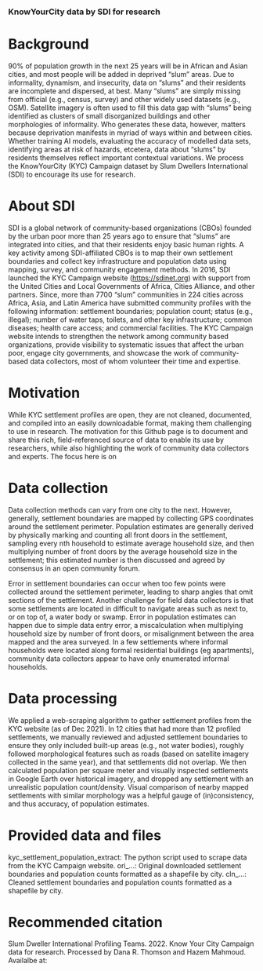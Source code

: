 ###  KnowYourCity data by SDI for research  ###

# Background #
90% of population growth in the next 25 years will be in African and Asian cities, and most people will be added in deprived “slum” areas. Due to informality, dynamism, and insecurity, data on “slums” and their residents are incomplete and dispersed, at best. Many “slums” are simply missing from official (e.g., census, survey) and other widely used datasets (e.g., OSM). Satellite imagery is often used to fill this data gap with “slums” being identified as clusters of small disorganized buildings and other morphologies of informality. Who generates these data, however, matters because deprivation manifests in myriad of ways within and between cities. Whether training AI models, evaluating the accuracy of modelled data sets, identifying areas at risk of hazards, etcetera, data about “slums” by residents themselves reflect important contextual variations. We process the KnowYourCity (KYC) Campaign dataset by Slum Dwellers International (SDI) to encourage its use for research.

# About SDI #
SDI is a global network of community-based organizations (CBOs) founded by the urban poor more than 25 years ago to ensure that “slums” are integrated into cities, and that their residents enjoy basic human rights. A key activity among SDI-affiliated CBOs is to map their own settlement boundaries and collect key infrastructure and population data using mapping, survey, and community engagement methods. In 2016, SDI launched the KYC Campaign website (https://sdinet.org) with support from the United Cities and Local Governments of Africa, Cities Alliance, and other partners. Since, more than 7700 “slum” communities in 224 cities across Africa, Asia, and Latin America have submitted community profiles with the following information: settlement boundaries; population count; status (e.g., illegal); number of water taps, toilets, and other key infrastructure; common diseases; health care access; and commercial facilities. The KYC Campaign website intends to strengthen the network among community based organizations, provide visibility to systematic issues that affect the urban poor, engage city governments, and showcase the work of community-based data collectors, most of whom volunteer their time and expertise. 

# Motivation #
While KYC settlement profiles are open, they are not cleaned, documented, and compiled into an easily downloadable format, making them challenging to use in research. The motivation for this Github page is to document and share this rich, field-referenced source of data to enable its use by researchers, while also highlighting the work of community data collectors and experts. The focus here is on

# Data collection #
Data collection methods can vary from one city to the next. However, generally, settlement boundaries are mapped by collecting GPS coordinates around the settlement perimeter. Population estimates are generally derived by physically marking and counting all front doors in the settlement, sampling every nth household to estimate average household size, and then multiplying number of front doors by the average household size in the settlement; this estimated number is then discussed and agreed by consensus in an open community forum.

Error in settlement boundaries can occur when too few points were collected around the settlement perimeter, leading to sharp angles that omit sections of the settlement. Another challenge for field data collectors is that some settlements are located in difficult to navigate areas such as next to, or on top of, a water body or swamp. Error in population estimates can happen due to simple data entry error, a miscalculation when multiplying household size by number of front doors, or misalignment between the area mapped and the area surveyed. In a few settlements where informal households were located along formal residential buildings (eg apartments), community data collectors appear to have only enumerated informal households. 

# Data processing #
We applied a web-scraping algorithm to gather settlement profiles from the KYC website (as of Dec 2021). In 12 cities that had more than 12 profiled settlements, we manually reviewed and adjusted settlement boundaries to ensure they only included built-up areas (e.g., not water bodies), roughly followed morphological features such as roads (based on satellite imagery collected in the same year), and that settlements did not overlap. We then calculated population per square meter and visually inspected settlements in Google Earth over historical imagery, and dropped any settlement with an unrealistic population count/density. Visual comparison of nearby mapped settlements with similar morphology was a helpful gauge of (in)consistency, and thus accuracy, of population estimates.

# Provided data and files #
kyc_settlement_population_extract: The python script used to scrape data from the KYC Campaign website.
ori_...: Original downloaded settlement boundaries and population counts formatted as a shapefile by city.
cln_...: Cleaned settlement boundaries and population counts formatted as a shapefile by city.

# Recommended citation #
Slum Dweller International Profiling Teams. 2022. Know Your City Campaign data for research. Processed by Dana R. Thomson and Hazem Mahmoud. Availalbe at:
